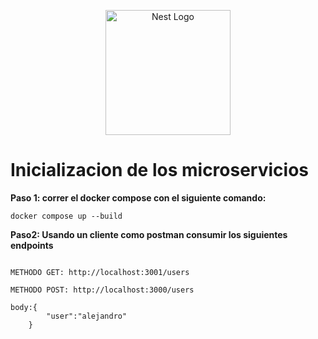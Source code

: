 <p align="center">
  <a href="http://nestjs.com/" target="blank"><img src="https://nestjs.com/img/logo-small.svg" width="200" alt="Nest Logo" /></a>
</p>

# Inicializacion de los microservicios

**Paso 1: correr el docker compose con el siguiente comando:**

```
docker compose up --build
```

**Paso2: Usando un cliente como postman consumir los siguientes endpoints**

```

METHODO GET: http://localhost:3001/users

METHODO POST: http://localhost:3000/users

body:{
        "user":"alejandro"
    }

```
